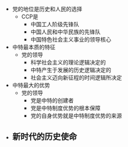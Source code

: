 - 党的地位是历史和人民的选择
	- CCP是
		- 中国工人阶级先锋队
		- 中国人民和中华民族的先锋队
		- 中国特色社会主义事业的领导核心
- 中特最本质的特征
	- 党的领导
		- 科学社会主义的理论逻辑决定的
		- 中特产生于发展的历史逻辑决定的
		- 社会主义迈向新征程的时间逻辑所决定
- 中特最大的优势
	- 党的领导
		- 党是中特的创建者
		- 党是中特制度优势的根本保障
		- 党的自身优势就是中特制度优势的来源
- 新时代的历史使命
	-